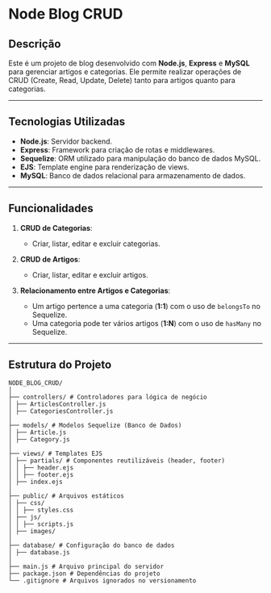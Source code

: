 # Node Blog CRUD

## Descrição

Este é um projeto de blog desenvolvido com **Node.js**, **Express** e **MySQL** para gerenciar artigos e categorias. Ele permite realizar operações de CRUD (Create, Read, Update, Delete) tanto para artigos quanto para categorias.

---

## Tecnologias Utilizadas

- **Node.js**: Servidor backend.
- **Express**: Framework para criação de rotas e middlewares.
- **Sequelize**: ORM utilizado para manipulação do banco de dados MySQL.
- **EJS**: Template engine para renderização de views.
- **MySQL**: Banco de dados relacional para armazenamento de dados.

---

## Funcionalidades

1. **CRUD de Categorias**:

   - Criar, listar, editar e excluir categorias.

2. **CRUD de Artigos**:

   - Criar, listar, editar e excluir artigos.

3. **Relacionamento entre Artigos e Categorias**:
   - Um artigo pertence a uma categoria (**1:1**) com o uso de `belongsTo` no Sequelize.
   - Uma categoria pode ter vários artigos (**1:N**) com o uso de `hasMany` no Sequelize.

---

## Estrutura do Projeto

```
NODE_BLOG_CRUD/
│
├── controllers/ # Controladores para lógica de negócio
│ ├── ArticlesController.js
│ ├── CategoriesController.js
│
├── models/ # Modelos Sequelize (Banco de Dados)
│ ├── Article.js
│ ├── Category.js
│
├── views/ # Templates EJS
│ ├── partials/ # Componentes reutilizáveis (header, footer)
│ │ ├── header.ejs
│ │ ├── footer.ejs
│ ├── index.ejs
│
├── public/ # Arquivos estáticos
│ ├── css/
│ │ ├── styles.css
│ ├── js/
│ │ ├── scripts.js
│ ├── images/
│
├── database/ # Configuração do banco de dados
│ ├── database.js
│
├── main.js # Arquivo principal do servidor
├── package.json # Dependências do projeto
└── .gitignore # Arquivos ignorados no versionamento
```
